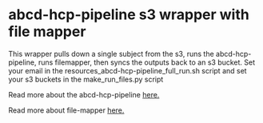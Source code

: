 # abcd-hcp-pipeline s3 wrapper with file mapper
This wrapper pulls down a single subject from the s3, runs the abcd-hcp-pipeline, runs filemapper, then syncs the outputs back to an s3 bucket. Set your email in the resources_abcd-hcp-pipeline_full_run.sh script and set your s3 buckets in the make_run_files.py script

Read more about the abcd-hcp-pipeline [here.](https://abcd-hcp-pipeline.readthedocs.io/en/latest/)

Read more about file-mapper [here.](https://github.com/DCAN-Labs/file-mapper#readme)